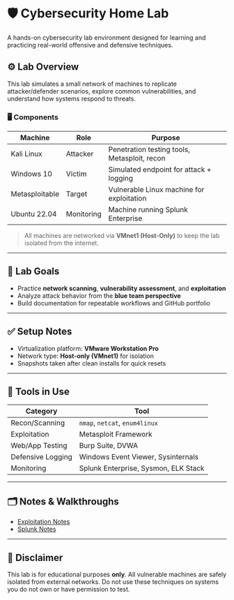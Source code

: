 # 🛡️ Cybersecurity Home Lab

A hands-on cybersecurity lab environment designed for learning and practicing real-world offensive and defensive techniques.

## ⚙️ Lab Overview

This lab simulates a small network of machines to replicate attacker/defender scenarios, explore common vulnerabilities, and understand how systems respond to threats.

### 🖥️ Components

| Machine        | Role         | Purpose                                  |
|----------------|--------------|------------------------------------------|
| Kali Linux     | Attacker     | Penetration testing tools, Metasploit, recon |
| Windows 10     | Victim       | Simulated endpoint for attack + logging  |
| Metasploitable | Target       | Vulnerable Linux machine for exploitation |
| Ubuntu 22.04 | Monitoring      | Machine running Splunk Enterprise |

> All machines are networked via **VMnet1 (Host-Only)** to keep the lab isolated from the internet.

---

## 🎯 Lab Goals

- Practice **network scanning**, **vulnerability assessment**, and **exploitation**
- Analyze attack behavior from the **blue team perspective**
- Build documentation for repeatable workflows and GitHub portfolio

---

## ✅ Setup Notes

- Virtualization platform: **VMware Workstation Pro**
- Network type: **Host-only (VMnet1)** for isolation
- Snapshots taken after clean installs for quick resets

---

## 🔧 Tools in Use

| Category           | Tool                   |
|--------------------|------------------------|
| Recon/Scanning     | `nmap`, `netcat`, `enum4linux` |
| Exploitation       | Metasploit Framework   |
| Web/App Testing    | Burp Suite, DVWA       |
| Defensive Logging  | Windows Event Viewer, Sysinternals |
| Monitoring | Splunk Enterprise, Sysmon, ELK Stack |

---

## 🗂️ Notes & Walkthroughs

- [Exploitation Notes](./exploits)
- [Splunk Notes](./splunk)

---

## 🚨 Disclaimer

This lab is for educational purposes **only**. All vulnerable machines are safely isolated from external networks. Do not use these techniques on systems you do not own or have permission to test.
